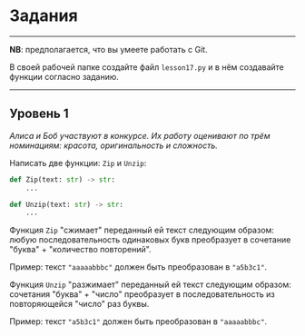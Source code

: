 # Задания

---

**NB**: предполагается, что вы умеете работать с Git.

В своей рабочей папке создайте файл `lesson17.py` и в нём создавайте функции согласно заданию.

---

## Уровень 1

_Алиса и Боб участвуют в конкурсе.
Их работу оценивают по трём номинациям: красота, оригинальность и сложность._

 

Написать две функции: `Zip` и `Unzip`:

```python
def Zip(text: str) -> str:
    ...
```

```python
def Unzip(text: str) -> str:
    ...
```

Функция `Zip` "сжимает" переданный ей текст следующим образом:
любую последовательность одинаковых букв преобразует в сочетание
"буква" + "количество повторений".

Пример: текст `"aaaaabbbc"` должен быть преобразован в `"a5b3c1"`.

Функция `Unzip` "разжимает" переданный ей текст следующим образом:
сочетания "буква" + "число" преобразует
в последовательность из повторяющейся "число" раз буквы.

Пример: текст `"a5b3c1"` должен быть преобразован в `"aaaaabbbc"`.
